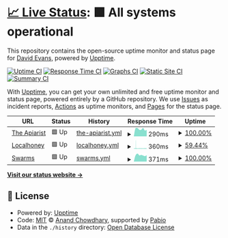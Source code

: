 # [📈 Live Status](https://theapiarist.github.io/upptime): <!--live status--> **🟩 All systems operational**

This repository contains the open-source uptime monitor and status page for [David Evans](https://www.theapiarist.org/), powered by [Upptime](https://github.com/upptime/upptime).

[![Uptime CI](https://github.com/theapiarist/upptime/workflows/Uptime%20CI/badge.svg)](https://github.com/theapiarist/upptime/actions?query=workflow%3A%22Uptime+CI%22)
[![Response Time CI](https://github.com/theapiarist/upptime/workflows/Response%20Time%20CI/badge.svg)](https://github.com/theapiarist/upptime/actions?query=workflow%3A%22Response+Time+CI%22)
[![Graphs CI](https://github.com/theapiarist/upptime/workflows/Graphs%20CI/badge.svg)](https://github.com/theapiarist/upptime/actions?query=workflow%3A%22Graphs+CI%22)
[![Static Site CI](https://github.com/theapiarist/upptime/workflows/Static%20Site%20CI/badge.svg)](https://github.com/theapiarist/upptime/actions?query=workflow%3A%22Static+Site+CI%22)
[![Summary CI](https://github.com/theapiarist/upptime/workflows/Summary%20CI/badge.svg)](https://github.com/theapiarist/upptime/actions?query=workflow%3A%22Summary+CI%22)

With [Upptime](https://upptime.js.org), you can get your own unlimited and free uptime monitor and status page, powered entirely by a GitHub repository. We use [Issues](https://github.com/theapiarist/upptime/issues) as incident reports, [Actions](https://github.com/theapiarist/upptime/actions) as uptime monitors, and [Pages](https://theapiarist.github.io/upptime) for the status page.

<!--start: status pages-->
<!-- This summary is generated by Upptime (https://github.com/upptime/upptime) -->
<!-- Do not edit this manually, your changes will be overwritten -->
<!-- prettier-ignore -->
| URL | Status | History | Response Time | Uptime |
| --- | ------ | ------- | ------------- | ------ |
| <img alt="" src="https://icons.duckduckgo.com/ip3/theapiarist.org.ico" height="13"> [The Apiarist](https://theapiarist.org) | 🟩 Up | [the-apiarist.yml](https://github.com/theapiarist/upptime/commits/HEAD/history/the-apiarist.yml) | <details><summary><img alt="Response time graph" src="./graphs/the-apiarist/response-time-week.png" height="20"> 290ms</summary><br><a href="https://theapiarist.github.io/upptime/history/the-apiarist"><img alt="Response time 270" src="https://img.shields.io/endpoint?url=https%3A%2F%2Fraw.githubusercontent.com%2Ftheapiarist%2Fupptime%2FHEAD%2Fapi%2Fthe-apiarist%2Fresponse-time.json"></a><br><a href="https://theapiarist.github.io/upptime/history/the-apiarist"><img alt="24-hour response time 262" src="https://img.shields.io/endpoint?url=https%3A%2F%2Fraw.githubusercontent.com%2Ftheapiarist%2Fupptime%2FHEAD%2Fapi%2Fthe-apiarist%2Fresponse-time-day.json"></a><br><a href="https://theapiarist.github.io/upptime/history/the-apiarist"><img alt="7-day response time 290" src="https://img.shields.io/endpoint?url=https%3A%2F%2Fraw.githubusercontent.com%2Ftheapiarist%2Fupptime%2FHEAD%2Fapi%2Fthe-apiarist%2Fresponse-time-week.json"></a><br><a href="https://theapiarist.github.io/upptime/history/the-apiarist"><img alt="30-day response time 270" src="https://img.shields.io/endpoint?url=https%3A%2F%2Fraw.githubusercontent.com%2Ftheapiarist%2Fupptime%2FHEAD%2Fapi%2Fthe-apiarist%2Fresponse-time-month.json"></a><br><a href="https://theapiarist.github.io/upptime/history/the-apiarist"><img alt="1-year response time 270" src="https://img.shields.io/endpoint?url=https%3A%2F%2Fraw.githubusercontent.com%2Ftheapiarist%2Fupptime%2FHEAD%2Fapi%2Fthe-apiarist%2Fresponse-time-year.json"></a></details> | <details><summary><a href="https://theapiarist.github.io/upptime/history/the-apiarist">100.00%</a></summary><a href="https://theapiarist.github.io/upptime/history/the-apiarist"><img alt="All-time uptime 100.00%" src="https://img.shields.io/endpoint?url=https%3A%2F%2Fraw.githubusercontent.com%2Ftheapiarist%2Fupptime%2FHEAD%2Fapi%2Fthe-apiarist%2Fuptime.json"></a><br><a href="https://theapiarist.github.io/upptime/history/the-apiarist"><img alt="24-hour uptime 100.00%" src="https://img.shields.io/endpoint?url=https%3A%2F%2Fraw.githubusercontent.com%2Ftheapiarist%2Fupptime%2FHEAD%2Fapi%2Fthe-apiarist%2Fuptime-day.json"></a><br><a href="https://theapiarist.github.io/upptime/history/the-apiarist"><img alt="7-day uptime 100.00%" src="https://img.shields.io/endpoint?url=https%3A%2F%2Fraw.githubusercontent.com%2Ftheapiarist%2Fupptime%2FHEAD%2Fapi%2Fthe-apiarist%2Fuptime-week.json"></a><br><a href="https://theapiarist.github.io/upptime/history/the-apiarist"><img alt="30-day uptime 100.00%" src="https://img.shields.io/endpoint?url=https%3A%2F%2Fraw.githubusercontent.com%2Ftheapiarist%2Fupptime%2FHEAD%2Fapi%2Fthe-apiarist%2Fuptime-month.json"></a><br><a href="https://theapiarist.github.io/upptime/history/the-apiarist"><img alt="1-year uptime 100.00%" src="https://img.shields.io/endpoint?url=https%3A%2F%2Fraw.githubusercontent.com%2Ftheapiarist%2Fupptime%2FHEAD%2Fapi%2Fthe-apiarist%2Fuptime-year.json"></a></details>
| <img alt="" src="https://icons.duckduckgo.com/ip3/localhoney.theapiarist.org.ico" height="13"> [Localhoney](https://localhoney.theapiarist.org) | 🟩 Up | [localhoney.yml](https://github.com/theapiarist/upptime/commits/HEAD/history/localhoney.yml) | <details><summary><img alt="Response time graph" src="./graphs/localhoney/response-time-week.png" height="20"> 360ms</summary><br><a href="https://theapiarist.github.io/upptime/history/localhoney"><img alt="Response time 405" src="https://img.shields.io/endpoint?url=https%3A%2F%2Fraw.githubusercontent.com%2Ftheapiarist%2Fupptime%2FHEAD%2Fapi%2Flocalhoney%2Fresponse-time.json"></a><br><a href="https://theapiarist.github.io/upptime/history/localhoney"><img alt="24-hour response time 338" src="https://img.shields.io/endpoint?url=https%3A%2F%2Fraw.githubusercontent.com%2Ftheapiarist%2Fupptime%2FHEAD%2Fapi%2Flocalhoney%2Fresponse-time-day.json"></a><br><a href="https://theapiarist.github.io/upptime/history/localhoney"><img alt="7-day response time 360" src="https://img.shields.io/endpoint?url=https%3A%2F%2Fraw.githubusercontent.com%2Ftheapiarist%2Fupptime%2FHEAD%2Fapi%2Flocalhoney%2Fresponse-time-week.json"></a><br><a href="https://theapiarist.github.io/upptime/history/localhoney"><img alt="30-day response time 405" src="https://img.shields.io/endpoint?url=https%3A%2F%2Fraw.githubusercontent.com%2Ftheapiarist%2Fupptime%2FHEAD%2Fapi%2Flocalhoney%2Fresponse-time-month.json"></a><br><a href="https://theapiarist.github.io/upptime/history/localhoney"><img alt="1-year response time 405" src="https://img.shields.io/endpoint?url=https%3A%2F%2Fraw.githubusercontent.com%2Ftheapiarist%2Fupptime%2FHEAD%2Fapi%2Flocalhoney%2Fresponse-time-year.json"></a></details> | <details><summary><a href="https://theapiarist.github.io/upptime/history/localhoney">59.44%</a></summary><a href="https://theapiarist.github.io/upptime/history/localhoney"><img alt="All-time uptime 60.55%" src="https://img.shields.io/endpoint?url=https%3A%2F%2Fraw.githubusercontent.com%2Ftheapiarist%2Fupptime%2FHEAD%2Fapi%2Flocalhoney%2Fuptime.json"></a><br><a href="https://theapiarist.github.io/upptime/history/localhoney"><img alt="24-hour uptime 90.35%" src="https://img.shields.io/endpoint?url=https%3A%2F%2Fraw.githubusercontent.com%2Ftheapiarist%2Fupptime%2FHEAD%2Fapi%2Flocalhoney%2Fuptime-day.json"></a><br><a href="https://theapiarist.github.io/upptime/history/localhoney"><img alt="7-day uptime 59.44%" src="https://img.shields.io/endpoint?url=https%3A%2F%2Fraw.githubusercontent.com%2Ftheapiarist%2Fupptime%2FHEAD%2Fapi%2Flocalhoney%2Fuptime-week.json"></a><br><a href="https://theapiarist.github.io/upptime/history/localhoney"><img alt="30-day uptime 60.55%" src="https://img.shields.io/endpoint?url=https%3A%2F%2Fraw.githubusercontent.com%2Ftheapiarist%2Fupptime%2FHEAD%2Fapi%2Flocalhoney%2Fuptime-month.json"></a><br><a href="https://theapiarist.github.io/upptime/history/localhoney"><img alt="1-year uptime 60.55%" src="https://img.shields.io/endpoint?url=https%3A%2F%2Fraw.githubusercontent.com%2Ftheapiarist%2Fupptime%2FHEAD%2Fapi%2Flocalhoney%2Fuptime-year.json"></a></details>
| <img alt="" src="https://icons.duckduckgo.com/ip3/swarms.theapiarist.org.ico" height="13"> [Swarms](https://swarms.theapiarist.org) | 🟩 Up | [swarms.yml](https://github.com/theapiarist/upptime/commits/HEAD/history/swarms.yml) | <details><summary><img alt="Response time graph" src="./graphs/swarms/response-time-week.png" height="20"> 371ms</summary><br><a href="https://theapiarist.github.io/upptime/history/swarms"><img alt="Response time 389" src="https://img.shields.io/endpoint?url=https%3A%2F%2Fraw.githubusercontent.com%2Ftheapiarist%2Fupptime%2FHEAD%2Fapi%2Fswarms%2Fresponse-time.json"></a><br><a href="https://theapiarist.github.io/upptime/history/swarms"><img alt="24-hour response time 366" src="https://img.shields.io/endpoint?url=https%3A%2F%2Fraw.githubusercontent.com%2Ftheapiarist%2Fupptime%2FHEAD%2Fapi%2Fswarms%2Fresponse-time-day.json"></a><br><a href="https://theapiarist.github.io/upptime/history/swarms"><img alt="7-day response time 371" src="https://img.shields.io/endpoint?url=https%3A%2F%2Fraw.githubusercontent.com%2Ftheapiarist%2Fupptime%2FHEAD%2Fapi%2Fswarms%2Fresponse-time-week.json"></a><br><a href="https://theapiarist.github.io/upptime/history/swarms"><img alt="30-day response time 389" src="https://img.shields.io/endpoint?url=https%3A%2F%2Fraw.githubusercontent.com%2Ftheapiarist%2Fupptime%2FHEAD%2Fapi%2Fswarms%2Fresponse-time-month.json"></a><br><a href="https://theapiarist.github.io/upptime/history/swarms"><img alt="1-year response time 389" src="https://img.shields.io/endpoint?url=https%3A%2F%2Fraw.githubusercontent.com%2Ftheapiarist%2Fupptime%2FHEAD%2Fapi%2Fswarms%2Fresponse-time-year.json"></a></details> | <details><summary><a href="https://theapiarist.github.io/upptime/history/swarms">100.00%</a></summary><a href="https://theapiarist.github.io/upptime/history/swarms"><img alt="All-time uptime 100.00%" src="https://img.shields.io/endpoint?url=https%3A%2F%2Fraw.githubusercontent.com%2Ftheapiarist%2Fupptime%2FHEAD%2Fapi%2Fswarms%2Fuptime.json"></a><br><a href="https://theapiarist.github.io/upptime/history/swarms"><img alt="24-hour uptime 100.00%" src="https://img.shields.io/endpoint?url=https%3A%2F%2Fraw.githubusercontent.com%2Ftheapiarist%2Fupptime%2FHEAD%2Fapi%2Fswarms%2Fuptime-day.json"></a><br><a href="https://theapiarist.github.io/upptime/history/swarms"><img alt="7-day uptime 100.00%" src="https://img.shields.io/endpoint?url=https%3A%2F%2Fraw.githubusercontent.com%2Ftheapiarist%2Fupptime%2FHEAD%2Fapi%2Fswarms%2Fuptime-week.json"></a><br><a href="https://theapiarist.github.io/upptime/history/swarms"><img alt="30-day uptime 100.00%" src="https://img.shields.io/endpoint?url=https%3A%2F%2Fraw.githubusercontent.com%2Ftheapiarist%2Fupptime%2FHEAD%2Fapi%2Fswarms%2Fuptime-month.json"></a><br><a href="https://theapiarist.github.io/upptime/history/swarms"><img alt="1-year uptime 100.00%" src="https://img.shields.io/endpoint?url=https%3A%2F%2Fraw.githubusercontent.com%2Ftheapiarist%2Fupptime%2FHEAD%2Fapi%2Fswarms%2Fuptime-year.json"></a></details>

<!--end: status pages-->

[**Visit our status website →**](https://theapiarist.github.io/upptime)

## 📄 License

- Powered by: [Upptime](https://github.com/upptime/upptime)
- Code: [MIT](./LICENSE) © [Anand Chowdhary](https://anandchowdhary.com), supported by [Pabio](https://pabio.com)
- Data in the `./history` directory: [Open Database License](https://opendatacommons.org/licenses/odbl/1-0/)
